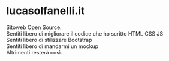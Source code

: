# lucasolfanelli.it
Sitoweb
Open Source.<br>
Sentiti libero di migliorare il codice che ho scritto
HTML CSS JS<br>
Sentiti libero di stilizzare Bootstrap<br>
Sentiti libero di mandarmi un mockup<br>
Altrimenti resterà così.<br>
